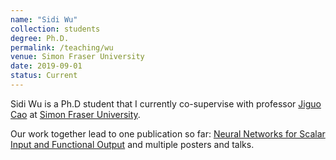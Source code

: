 ```yaml
---
name: "Sidi Wu"
collection: students
degree: Ph.D.
permalink: /teaching/wu
venue: Simon Fraser University
date: 2019-09-01
status: Current
---
```


Sidi Wu is a Ph.D student that I currently co-supervise with professor [Jiguo Cao](https://www.sfu.ca/science/stat/cao/index.html) at [Simon Fraser University](https://www.sfu.ca/stat-actsci.html).

Our work together lead to one publication so far: [Neural Networks for Scalar Input and Functional Output](https://cedricbeaulac.github.io/publication/preprint5) and multiple posters and talks. 



